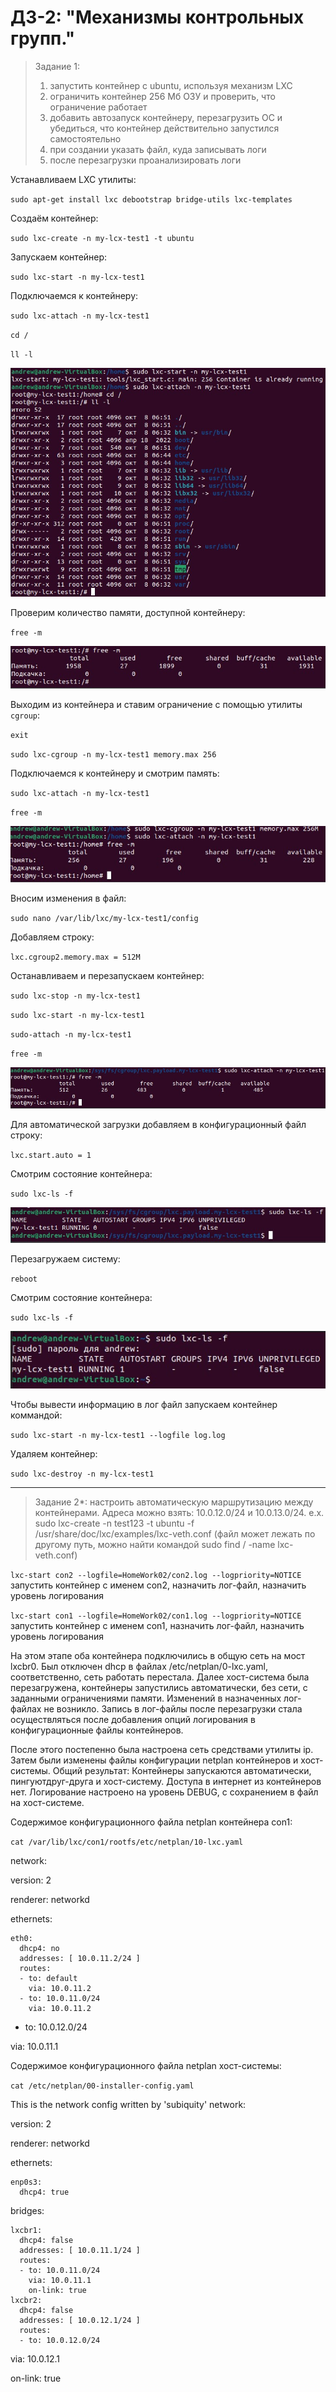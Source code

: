 # ДЗ-2: "Механизмы контрольных групп."

> Задание 1:
>1. запустить контейнер с ubuntu, используя механизм LXC
>2. ограничить контейнер 256 Мб ОЗУ и проверить, что ограничение работает
>3. добавить автозапуск контейнеру, перезагрузить ОС и убедиться, что контейнер действительно запустился самостоятельно
>4. при создании указать файл, куда записывать логи
>5. после перезагрузки проанализировать логи

Устанавливаем LXC утилиты:

`sudo apt-get install lxc debootstrap bridge-utils lxc-templates`

Создаём контейнер:

`sudo lxc-create -n my-lcx-test1 -t ubuntu `

Запускаем контейнер:

`sudo lxc-start -n my-lcx-test1 `

Подключаемся к контейнеру:

`sudo lxc-attach -n my-lcx-test1`

`cd /`

`ll -l`

![scr_1](./images/scr_1.jpg)

Проверим количество памяти, доступной контейнеру:

`free -m`

![scr_2](./images/scr_2.jpg)

Выходим из контейнера и ставим ограничение с помощью утилиты `cgroup`:

`exit`

`sudo lxc-cgroup -n my-lcx-test1 memory.max 256`

Подключаемся к контейнеру и смотрим память:

`sudo lxc-attach -n my-lcx-test1`

`free -m`

![scr_3](./images/scr_3.jpg)

Вносим изменения в файл:

`sudo nano /var/lib/lxc/my-lcx-test1/config`

Добавляем строку:

`lxc.cgroup2.memory.max = 512M`

Останавливаем и перезапускаем контейнер:

`sudo lxc-stop -n my-lcx-test1`

`sudo lxc-start -n my-lcx-test1`

`sudo-attach -n my-lcx-test1`

`free -m`

![scr_4](./images/scr_4.jpg)

Для автоматической загрузки добавляем в конфигурационный файл строку:

`lxc.start.auto = 1`

Смотрим состояние контейнера:

`sudo lxc-ls -f`

![scr_5](./images/scr_5.jpg)

Перезагружаем систему:

`reboot`

Смотрим состояние контейнера:

`sudo lxc-ls -f`

![scr_6](./images/scr_6.jpg)

Чтобы вывести информацию в лог файл запускаем контейнер коммандой:

`sudo lxc-start -n my-lcx-test1 --logfile log.log`

Удаляем контейнер:

`sudo lxc-destroy -n my-lcx-test1`

---

> Задание 2*: настроить автоматическую маршрутизацию между контейнерами. Адреса можно взять: 10.0.12.0/24 и 10.0.13.0/24. e.x. sudo lxc-create -n test123 -t ubuntu -f /usr/share/doc/lxc/examples/lxc-veth.conf (файл может лежать по другому путь, можно найти командой sudo find / -name lxc-veth.conf)


`lxc-start con2 --logfile=HomeWork02/con2.log --logpriority=NOTICE `
запустить контейнер с именем con2, назначить лог-файл, назначить уровень логирования 

`lxc-start con1 --logfile=HomeWork02/con1.log --logpriority=NOTICE`
запустить контейнер с именем con1, назначить лог-файл, назначить уровень логирования


На этом этапе оба контейнера подключились в общую сеть на мост lxcbr0. Был отключен dhcp в файлах /etc/netplan/0-lxc.yaml, соответственно, сеть работать перестала.
Далее хост-система была перезагружена, контейнеры запустились автоматически, без сети, с заданными ограничениями памяти.
Изменений в назначенных лог-файлах не возникло. Запись в лог-файлы после перезагрузки стала осуществляться после добавления опций логирования в конфигурационные файлы контейнеров.

После этого постепенно была настроена сеть средствами утилиты ip. 
Затем были изменены файлы конфигурации netplan контейнеров и хост-системы.
Общий результат: 
Контейнеры запускаются автоматически, пингуютдруг-друга и хост-систему. Доступа в интернет из контейнеров нет. Логирование настроено на уровень DEBUG, с сохранением в файл на хост-системе.

Содержимое конфигурационного файла netplan контейнера con1:

 `cat /var/lib/lxc/con1/rootfs/etc/netplan/10-lxc.yaml `

network:

  version: 2

  renderer: networkd

  ethernets:

    eth0: 
      dhcp4: no
      addresses: [ 10.0.11.2/24 ]
      routes:
      - to: default
        via: 10.0.11.2
      - to: 10.0.11.0/24
        via: 10.0.11.2
- to: 10.0.12.0/24

via: 10.0.11.1

Содержимое конфигурационного файла netplan хост-системы:

 `cat /etc/netplan/00-installer-config.yaml` 

 This is the network config written by 'subiquity'
network:

  version: 2

  renderer: networkd

  ethernets:

    enp0s3:
      dhcp4: true

  bridges:

    lxcbr1:
      dhcp4: false
      addresses: [ 10.0.11.1/24 ]
      routes:
      - to: 10.0.11.0/24
        via: 10.0.11.1
        on-link: true
    lxcbr2:
      dhcp4: false
      addresses: [ 10.0.12.1/24 ]
      routes:
      - to: 10.0.12.0/24

via: 10.0.12.1

on-link: true





